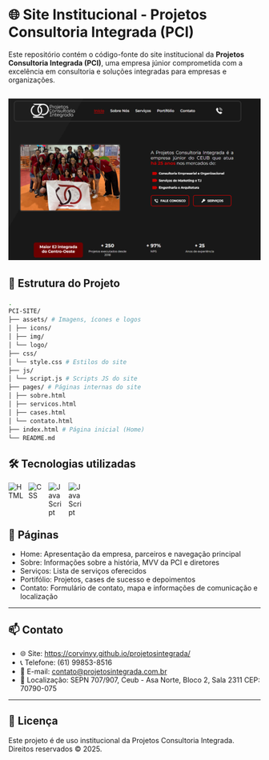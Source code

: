 # 🌐 Site Institucional - Projetos Consultoria Integrada (PCI)

Este repositório contém o código-fonte do site institucional da **Projetos Consultoria Integrada (PCI)**, uma empresa júnior comprometida com a excelência em consultoria e soluções integradas para empresas e organizações.

![Preview of the current progress](./assets/imgs/previews/pv1.png)
---

## 📁 Estrutura do Projeto

```bash
.
PCI-SITE/
├── assets/ # Imagens, ícones e logos
│ ├── icons/
│ ├── img/
│ └── logo/
├── css/
│ └── style.css # Estilos do site
├── js/
│ └── script.js # Scripts JS do site
├── pages/ # Páginas internas do site
│ ├── sobre.html
│ ├── servicos.html
│ ├── cases.html
│ └── contato.html
├── index.html # Página inicial (Home)
└── README.md
```

## 🛠️ Tecnologias utilizadas

<img 
    align="left" 
    alt="HTML"
    title="HTML" 
    width="30px" 
    style="padding-right: 10px;" 
    src="https://cdn.jsdelivr.net/gh/devicons/devicon@latest/icons/html5/html5-original.svg" 
/>
<img 
    align="left" 
    alt="CSS" 
    title="CSS"
    width="30px" 
    style="padding-right: 10px;" 
    src="https://cdn.jsdelivr.net/gh/devicons/devicon@latest/icons/css3/css3-original.svg" 
/>
<img 
    align="left" 
    alt="JavaScript" 
    title="JavaScript"
    width="30px" 
    style="padding-right: 10px;" 
    src="https://cdn.jsdelivr.net/gh/devicons/devicon@latest/icons/javascript/javascript-original.svg" 
/>
<img 
    align="left" 
    alt="JavaScript" 
    title="JavaScript"
    width="30px" 
    style="padding-right: 10px;" 
    src="https://cdn.jsdelivr.net/gh/devicons/devicon@latest/icons/canva/canva-original.svg" 
/>

<br></br>
---
## 🧩 Páginas

- Home: Apresentação da empresa, parceiros e navegação principal
- Sobre: Informações sobre a história, MVV da PCI e diretores
- Serviços: Lista de serviços oferecidos
- Portifólio: Projetos, cases de sucesso e depoimentos
- Contato: Formulário de contato, mapa e informações de comunicação e localização

---

## 📫 Contato

- 🌐 Site: https://corvinyy.github.io/projetosintegrada/
- 📞 Telefone: (61) 99853-8516
- 📧 E-mail: contato@projetosintegrada.com.br
- 📍 Localização: SEPN 707/907, Ceub - Asa Norte, Bloco 2, Sala 2311 CEP: 70790-075

---

## 📝 Licença

Este projeto é de uso institucional da Projetos Consultoria Integrada. Direitos reservados © 2025.
